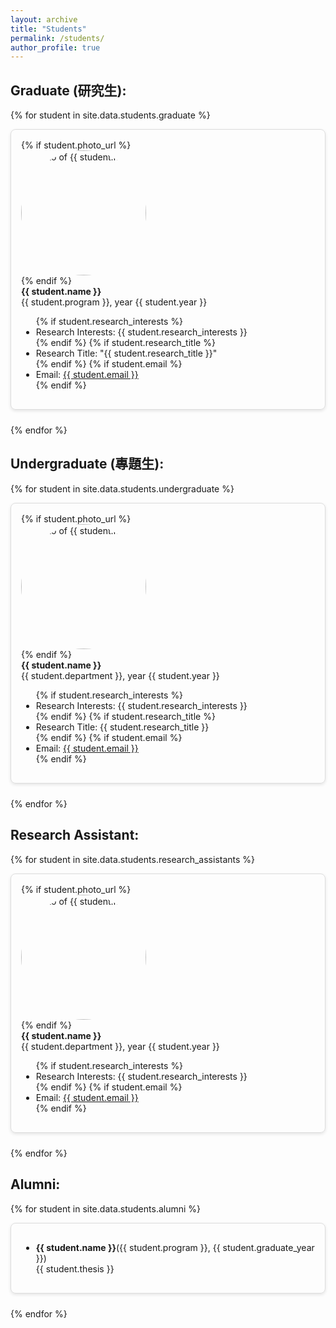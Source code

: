 ```yaml
---
layout: archive
title: "Students"
permalink: /students/
author_profile: true
---
```


<style>
  /* Main container for each student block */
  .student-block {
    margin-bottom: 1.5rem;
    border: 1px solid #ddd;
    padding: 1rem;
    border-radius: 8px;
    box-shadow: 0 2px 5px rgba(0, 0, 0, 0.1);
  }

  /* Flex layout for blocks with photo */
  .has-photo .student-block {
    display: flex;
    align-items: flex-start;
  }

  /* Photo container */
  .photo {
    flex: 0 0 200px;
    margin-right: 1rem;
  }

  /* Photo styling */
  .photo img {
    width: 200px;
    height: 200px;
    border-radius: 50%;
    object-fit: cover;
  }

  /* Info container */
  .info {
    flex: 1;
  }

  /* No flex layout for blocks without photo */
  .no-photo .student-block {
    display: block;
    text-align: left;
  }

  /* Responsive styling */
  @media (max-width: 768px) {
    .student-block {
      flex-direction: column;
      align-items: center;
      text-align: center;
    }

    .photo {
      margin-bottom: 1rem;
      margin-right: 0;
    }

    .info {
      text-align: left;
    }
  }
</style>


Graduate (研究生):
-----
{% for student in site.data.students.graduate %}
<div class="{% if student.photo_url %}has-photo{% else %}no-photo{% endif %}">
  <div class="student-block">
    {% if student.photo_url %}
    <div class="photo">
      <img src="{{ student.photo_url }}" alt="Photo of {{ student.name }}">
    </div>
    {% endif %}
    <div class="info">
      <strong>{{ student.name }}</strong>  
      <br>{{ student.program }}, year {{ student.year }}
      <ul>
        {% if student.research_interests %}
        <li>Research Interests: {{ student.research_interests }}</li>
        {% endif %} 
        {% if student.research_title %}
        <li>Research Title: "{{ student.research_title }}"</li>
        {% endif %} 
        {% if student.email %}
        <li>Email: <a href="mailto:{{ student.email }}">{{ student.email }}</a></li> 
        {% endif %} 
      </ul>
    </div>
  </div>
</div>
{% endfor %}


Undergraduate (專題生):
-----
{% for student in site.data.students.undergraduate %}
<div class="{% if student.photo_url %}has-photo{% else %}no-photo{% endif %}">
  <div class="student-block">
    {% if student.photo_url %}
    <div class="photo">
      <img src="{{ student.photo_url }}" alt="Photo of {{ student.name }}">
    </div>
    {% endif %}
    <div class="info">
      <strong>{{ student.name }}</strong>  
      <br>{{ student.department }}, year {{ student.year }}
      <ul> 
        {% if student.research_interests %}
        <li>Research Interests: {{ student.research_interests }}</li>
        {% endif %} 
        {% if student.research_title %}
        <li>Research Title: {{ student.research_title }}</li>
        {% endif %}
        {% if student.email %}
        <li>Email: <a href="mailto:{{ student.email }}">{{ student.email }}</a></li> 
        {% endif %} 
      </ul>
    </div>
  </div>
</div>
{% endfor %}

Research Assistant:
-----
{% for student in site.data.students.research_assistants %}
<div class="{% if student.photo_url %}has-photo{% else %}no-photo{% endif %}">
  <div class="student-block">
    {% if student.photo_url %}
    <div class="photo">
      <img src="{{ student.photo_url }}" alt="Photo of {{ student.name }}">
    </div>
    {% endif %}
    <div class="info">
      <strong>{{ student.name }}</strong>  
      <br>{{ student.department }}, year {{ student.year }}  
      <ul>
        {% if student.research_interests %}
        <li>Research Interests: {{ student.research_interests }}</li>
        {% endif %}  
        {% if student.email %}
        <li>Email: <a href="mailto:{{ student.email }}">{{ student.email }}</a></li> 
        {% endif %} 
      </ul>
    </div>
  </div>
</div>
{% endfor %}


Alumni:
-----
{% for student in site.data.students.alumni %}
<div class="student-block">
  <div class="info">
    <ul>
      <li><strong>{{ student.name }}</strong>({{ student.program }}, {{ student.graduate_year }})
      <br>{{ student.thesis }}</ul>
  </div>
</div>
{% endfor %}


